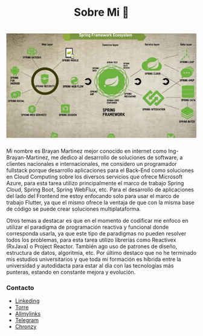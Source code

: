 <h1 align="center"> Sobre Mi 👋</h1>

<h1 align="center">
  <img src="https://github.com/Ing-Brayan-Martinez/Ing-Brayan-Martinez/blob/master/docs/spring-ecosystem-750x410.jpg" alt="Code" width="800"/>
</h1>

Mi nombre es Brayan Martinez mejor conocido en internet como Ing-Brayan-Martinez, me dedico al desarrollo de
soluciones de software, a clientes nacionales e internacionales, me considero un programador fullstack porque 
desarrollo aplicaciones para el Back-End como soluciones en Cloud Computing sobre los diversos servicios que
ofrece Microsoft Azure, para esta tarea utilizo principalmente el marco de trabajo Spring Cloud, Spring Boot,
Spring WebFlux, etc. Para el desarrollo de aplicaciones del lado del Frontend me estoy enfocando solo para usar
el marco de trabajo Flutter, ya que el mismo ofrece la ventaja de que con la misma base de código se puede crear
soluciones multiplataforma.

Otros temas a destacar es que en el momento de codificar me enfoco en utilizar el paradigma de programación 
reactiva y funcional donde corresponda usarla, ya que este tipo de paradigmas no pueden resolver todos los problemas,
para esta tarea utilizo librerías como Reactivex (RxJava) o Project Reactor. También ago uso de patrones de diseño,
estructura de datos, algoritmia, etc. Por último destaco que no he terminado mis estudios universitarios y que toda mi
formación es híbrida entre la universidad y autodidacta para estar al dia con las tecnologías más punteras, estando
en constante mejora y evolución.

### Contacto

- [Linkeding](https://www.linkedin.com/in/ing-brayan-martinez)
- [Torre](https://torre.co/es/ingbrayanmartinez?s=HAjTiGLa3w)
- [Allmylinks](https://allmylinks.com/ing-brayan-martinez)
- [Telegram](https://t.me/Ing_Brayan_Martinez)
- [Chronzy](https://www.chronzy.com/Ing-Brayan-Martinez)
